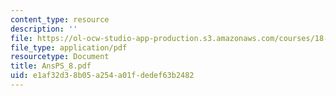 ```yaml
---
content_type: resource
description: ''
file: https://ol-ocw-studio-app-production.s3.amazonaws.com/courses/18-04-complex-variables-with-applications-fall-1999/e1af32d38b05a254a01fdedef63b2482_AnsPS_8.pdf
file_type: application/pdf
resourcetype: Document
title: AnsPS_8.pdf
uid: e1af32d3-8b05-a254-a01f-dedef63b2482
---
```

